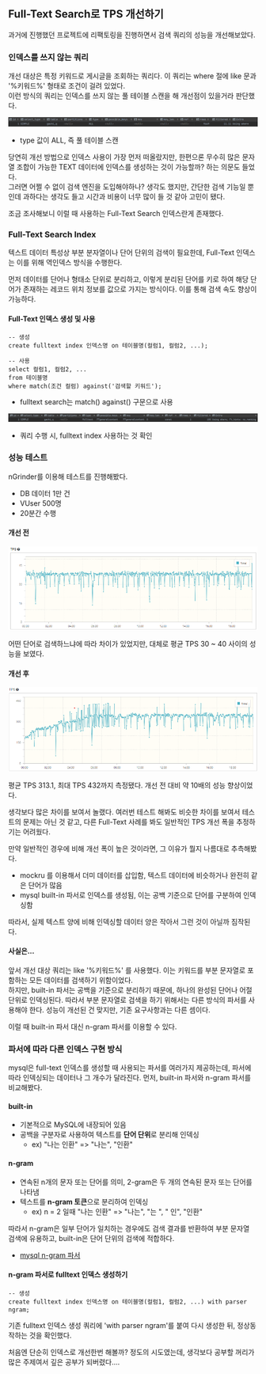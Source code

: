## Full-Text Search로 TPS 개선하기

과거에 진행했던 프로젝트에 리팩토링을 진행하면서 검색 쿼리의 성능을 개선해보았다.  
  
### 인덱스를 쓰지 않는 쿼리
  
개선 대상은 특정 키워드로 게시글을 조회하는 쿼리다. 이 쿼리는 where 절에 like 문과 '%키워드%' 형태로 조건이 걸려 있었다.  
이런 방식의 쿼리는 인덱스를 쓰지 않는 풀 테이블 스캔을 해 개선점이 있을거라 판단했다.  
  
![img.png](img/Full-Text%20Search/Full-Text%20Search로%20TPS%20개선하기_img1.png)  
- type 값이 ALL, 즉 풀 테이블 스캔  

당연히 개선 방법으로 인덱스 사용이 가장 먼저 떠올랐지만, 한편으론 무수히 많은 문자열 조합이 가능한 TEXT 데이터에 인덱스를 생성하는 것이 가능할까? 하는 의문도 들었다.  
그러면 어쩔 수 없이 검색 엔진을 도입해야하나? 생각도 했지만, 간단한 검색 기능일 뿐인데 과하다는 생각도 들고 시간과 비용이 너무 많이 들 것 같아 고민이 됐다.  

조금 조사해보니 이럴 때 사용하는 Full-Text Search 인덱스란게 존재했다.

### Full-Text Search Index
  
텍스트 데이터 특성상 부분 분자열이나 단어 단위의 검색이 필요한데, Full-Text 인덱스는 이를 위해 역인덱스 방식을 수행한다.
  
먼저 데이터를 단어나 형태소 단위로 분리하고, 이렇게 분리된 단어를 키로 하여 해당 단어가 존재하는 레코드 위치 정보를 값으로 가지는 방식이다. 이를 통해 검색 속도 향상이 가능하다.
  
#### Full-Text 인덱스 생성 및 사용
  
```mysql
-- 생성
create fulltext index 인덱스명 on 테이블명(컬럼1, 컬럼2, ...);
```
  
  
```mysql
-- 사용
select 컬럼1, 컬럼2, ...
from 테이블명
where match(조건 컬럼) against('검색할 키워드');
```
- fulltext search는 match() against() 구문으로 사용  
  
  
![img.png](img/Full-Text%20Search/Full-Text%20쿼리%20실행계획.png)  
- 쿼리 수행 시, fulltext index 사용하는 것 확인  


### 성능 테스트

nGrinder를 이용해 테스트를 진행해봤다.  
  
- DB 데이터 1만 건
- VUser 500명
- 20분간 수행
  
#### 개선 전

![img.png](img/Full-Text%20Search/Full-Text%20Search로%20TPS%20개선하기_img4.png)  
  
어떤 단어로 검색하느냐에 따라 차이가 있었지만, 대체로 평균 TPS 30 ~ 40 사이의 성능을 보였다.  
  
#### 개선 후
  
![img.png](img/Full-Text%20Search/Full-Text%20TPS%20그래프.png)  
  
평균 TPS 313.1, 최대 TPS 432까지 측정됐다. 개선 전 대비 약 10배의 성능 향상이었다.    
  
  
  
생각보다 많은 차이를 보여서 놀랬다. 여러번 테스트 해봐도 비슷한 차이를 보여서 테스트의 문제는 아닌 것 같고, 다른 Full-Text 사례를 봐도 일반적인 TPS 개선 폭을 추정하기는 어려웠다.
  
만약 일반적인 경우에 비해 개선 폭이 높은 것이라면, 그 이유가 뭘지 나름대로 추측해봤다.  
  
- mockru 를 이용해서 더미 데이터를 삽입함, 텍스트 데이터에 비슷하거나 완전히 같은 단어가 많음  
- mysql built-in 파서로 인덱스를 생성됨, 이는 공백 기준으로 단어를 구분하여 인덱싱함  
  
따라서, 실제 텍스트 양에 비해 인덱싱할 데이터 양은 작아서 그런 것이 아닐까 짐작된다.  


#### 사실은...

앞서 개선 대상 쿼리는 like '%키워드%' 를 사용했다. 이는 키워드를 부분 문자열로 포함하는 모든 데이터를 검색하기 위함이었다.  
하지만, built-in 파서는 공백을 기준으로 분리하기 때문에, 하나의 완성된 단어나 어절 단위로 인덱싱된다. 따라서 부분 문자열로 검색을 하기 위해서는 다른 방식의 파서를 사용해야 한다. 성능이 개선된 건 맞지만, 기존 요구사항과는 다른 셈이다.  

이럴 때 built-in 파서 대신 n-gram 파서를 이용할 수 있다.  
  
### 파서에 따라 다른 인덱스 구현 방식
  
mysql은 full-text 인덱스를 생성할 때 사용되는 파서를 여러가지 제공하는데, 파서에 따라 인덱싱되는 데이터나 그 개수가 달라진다. 먼저, built-in 파서와 n-gram 파서를 비교해봤다.  
  
#### built-in

- 기본적으로 MySQL에 내장되어 있음
- 공백을 구분자로 사용하여 텍스트를 **단어 단위**로 분리해 인덱싱
  - ex) "나는 인환" => "나는", "인환"

#### n-gram
  
- 연속된 n개의 문자 또는 단어를 의미, 2-gram은 두 개의 연속된 문자 또는 단어를 나타냄
- 텍스트를 **n-gram 토큰**으로 분리하여 인덱싱
  - ex) n = 2 일때 "나는 인환" => "나는", "는 ", " 인", "인환"

따라서 n-gram은 일부 단어가 일치하는 경우에도 검색 결과를 반환하여 부분 문자열 검색에 유용하고, built-in은 단어 단위의 검색에 적합하다.  
- [mysql n-gram 파서 ](https://dev.mysql.com/doc/refman/8.0/en/fulltext-search-ngram.html)


#### n-gram 파서로 fulltext 인덱스 생성하기

```mysql
-- 생성
create fulltext index 인덱스명 on 테이블명(컬럼1, 컬럼2, ...) with parser ngram;
```
기존 fulltext 인덱스 생성 쿼리에 'with parser ngram'를 붙여 다시 생성한 뒤, 정상동작하는 것을 확인했다.  
  
  
처음엔 단순히 인덱스로 개선한번 해볼까? 정도의 시도였는데, 생각보다 공부할 꺼리가 많은 주제여서 깊은 공부가 되버렸다....


[//]: # (### boolean mode, natural language mode)
[//]: # (built-in 으로 생성해서 생긴 문제점.)
[//]: # (파서 관련 공식 문서 - https://dev.mysql.com/doc/refman/8.0/en/fulltext-search-ngram.html)
[//]: # (https://dev.mysql.com/doc/extending-mysql/8.0/en/plugin-types.html#full-text-plugin-type&#41;)
[//]: # (full-text에 대해 잘 설명되어 있는 글 - https://www.essential2189.dev/db-performance-fts)
[//]: # (인덱스 타입 - BTREE, FULLTEXT, HASH, RTREE | https://www.fun-coding.org/mysql_advanced5.html#gsc.tab=0)
